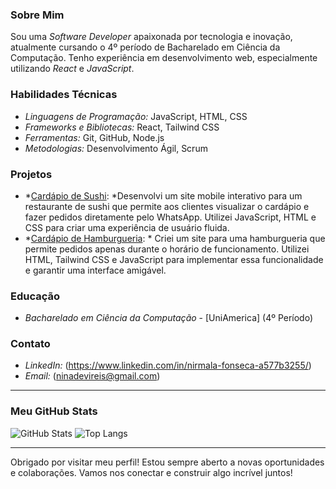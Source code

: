 ### Sobre Mim
Sou uma *Software Developer* apaixonada por tecnologia e inovação, atualmente cursando o 4º período de Bacharelado em Ciência da Computação. Tenho experiência em desenvolvimento web, especialmente utilizando *React* e *JavaScript*.

### Habilidades Técnicas
- *Linguagens de Programação:* JavaScript, HTML, CSS
- *Frameworks e Bibliotecas:* React, Tailwind CSS
- *Ferramentas:* Git, GitHub, Node.js
- *Metodologias:* Desenvolvimento Ágil, Scrum

### Projetos
- *[Cardápio de Sushi](https://niihdfr.github.io/sushi-cardapio/): *Desenvolvi um site mobile interativo para um restaurante de sushi que permite aos clientes visualizar o cardápio e fazer pedidos diretamente pelo WhatsApp. Utilizei JavaScript, HTML e CSS para criar uma experiência de usuário fluida.
- *[Cardápio de Hamburgueria](https://niihdfr.github.io/cardapio-hamb/): * Criei um site para uma hamburgueria que permite pedidos apenas durante o horário de funcionamento. Utilizei HTML, Tailwind CSS e JavaScript para implementar essa funcionalidade e garantir uma interface amigável.

### Educação
- *Bacharelado em Ciência da Computação* - [UniAmerica] (4º Período)

### Contato
- *LinkedIn:* (https://www.linkedin.com/in/nirmala-fonseca-a577b3255/)
- *Email:* (ninadevireis@gmail.com)

---

### Meu GitHub Stats
![GitHub Stats](https://github-readme-stats.vercel.app/api?username=niihdfr&show_icons=true&theme=radical)
![Top Langs](https://github-readme-stats.vercel.app/api/top-langs/?username=niihdfr&layout=compact&theme=radical)

---

Obrigado por visitar meu perfil! Estou sempre aberto a novas oportunidades e colaborações. Vamos nos conectar e construir algo incrível juntos!

